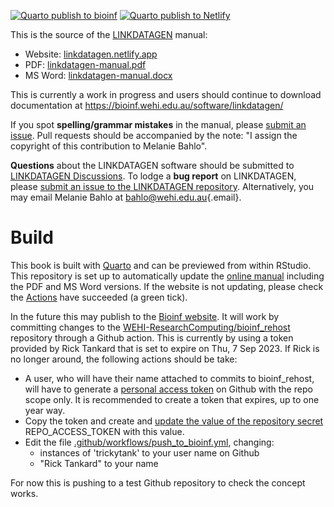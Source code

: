 [![Quarto publish to bioinf](https://github.com/bahlolab/linkdatagen-manual/actions/workflows/push_to_bioinf.yml/badge.svg)](https://github.com/bahlolab/linkdatagen-manual/actions/workflows/push_to_bioinf.yml) [![Quarto publish to Netlify](https://github.com/bahlolab/linkdatagen-manual/actions/workflows/publish_netlify.yml/badge.svg)](https://github.com/bahlolab/linkdatagen-manual/actions/workflows/publish_netlify.yml)

This is the source of the [LINKDATAGEN](https://github.com/bahlolab/linkdatagen) manual: 
- Website: [linkdatagen.netlify.app](https://linkdatagen.netlify.app "LINKDATAGEN Manual") 
- PDF: [linkdatagen-manual.pdf](http://linkdatagen.netlify.app/linkdatagen-manual.pdf) 
- MS Word: [linkdatagen-manual.docx](http://linkdatagen.netlify.app/linkdatagen-manual.docx)

This is currently a work in progress and users should continue to download documentation at https://bioinf.wehi.edu.au/software/linkdatagen/

If you spot **spelling/grammar mistakes** in the manual, please [submit an issue](https://github.com/bahlolab/linkdatagen-manual/issues). Pull requests should be accompanied by the note: "I assign the copyright of this contribution to Melanie Bahlo".

**Questions** about the LINKDATAGEN software should be submitted to [LINKDATAGEN Discussions](https://github.com/bahlolab/linkdatagen/discussions). To lodge a **bug report** on LINKDATAGEN, please [submit an issue to the LINKDATAGEN repository](https://github.com/bahlolab/linkdatagen/issues). Alternatively, you may email Melanie Bahlo at [bahlo\@wehi.edu.au](mailto:bahlo@wehi.edu.au){.email}.

# Build

This book is built with [Quarto](https://quarto.org) and can be previewed from within RStudio. This repository is set up to automatically update the [online manual](https://linkdatagen.netlify.app "LINKDATAGEN Manual") including the PDF and MS Word versions. If the website is not updating, please check the [Actions](https://github.com/bahlolab/linkdatagen-manual/actions/) have succeeded (a green tick).

In the future this may publish to the [Bioinf website](https://bioinf.wehi.edu.au/software/linkdatagen/). 
It will work by committing changes to the [WEHI-ResearchComputing/bioinf_rehost](https://github.com/WEHI-ResearchComputing/bioinf_rehost) repository through a Github action. 
This is currently by using a token provided by Rick Tankard that is set to expire on Thu, 7 Sep 2023. If Rick is no longer around, the following actions should be take: 

- A user, who will have their name attached to commits to bioinf_rehost, will have to generate a [personal access token](https://github.com/settings/tokens) on Github with the repo scope only. It is recommended to create a token that expires, up to one year way. 
- Copy the token and create and [update the value of the repository secret](https://github.com/bahlolab/linkdatagen-manual/settings/secrets/actions) REPO_ACCESS_TOKEN with this value. 
- Edit the file [.github/workflows/push_to_bioinf.yml](.github/workflows/push_to_bioinf.yml), changing: 
  - instances of 'trickytank' to your user name on Github 
  - "Rick Tankard" to your name 

For now this is pushing to a test Github repository to check the concept works.
